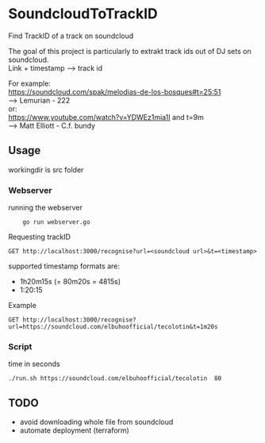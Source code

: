 # SoundcloudToTrackID
Find TrackID of a track on soundcloud

The goal of this project is particularly to extrakt track ids out of DJ sets on soundcloud.   
Link + timestamp --> track id

For example:   
https://soundcloud.com/spak/melodias-de-los-bosques#t=25:51    
    --> Lemurian - 222   
or:   
https://www.youtube.com/watch?v=YDWEz1mia1I and t=9m   
    --> Matt Elliott - C.f. bundy   
 
## Usage
workingdir is src folder   

### Webserver
running the webserver
```
    go run webserver.go
```
Requesting trackID
```
GET http://localhost:3000/recognise?url=<soundcloud url>&t=<timestamp>
```
supported timestamp formats are:
- 1h20m15s (= 80m20s = 4815s)
- 1:20:15

Example
```
GET http://localhost:3000/recognise?url=https://soundcloud.com/elbuhoofficial/tecolotin&t=1m20s
```

### Script
time in seconds
```
./run.sh https://soundcloud.com/elbuhoofficial/tecolotin  80
```

## TODO
- avoid downloading whole file from soundcloud
- automate deployment (terraform)
